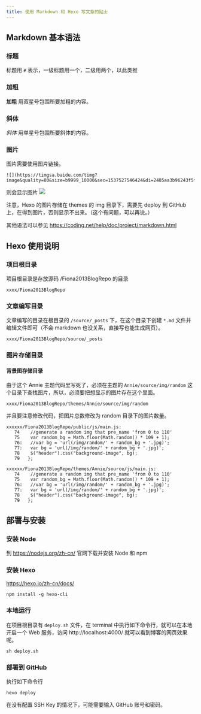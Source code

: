 ```yaml
---
title: 使用 Markdown 和 Hexo 写文章的贴士
---
```


## Markdown 基本语法
### 标题

标题用 `#` 表示，一级标题用一个，二级用两个，以此类推

### 加粗
**加粗** 用双星号包围所要加粗的内容。

### 斜体
*斜体* 用单星号包围所要斜体的内容。

### 图片
图片需要使用图片链接。
```
![](https://timgsa.baidu.com/timg?image&quality=80&size=b9999_10000&sec=1537527546424&di=2485aa3b96243f5f5e71f25641c9a5a2&imgtype=jpg&src=http%3A%2F%2Fimg0.imgtn.bdimg.com%2Fit%2Fu%3D3564877025%2C796183547%26fm%3D214%26gp%3D0.jpg)
```
则会显示图片
![](https://timgsa.baidu.com/timg?image&quality=80&size=b9999_10000&sec=1537527546424&di=2485aa3b96243f5f5e71f25641c9a5a2&imgtype=jpg&src=http%3A%2F%2Fimg0.imgtn.bdimg.com%2Fit%2Fu%3D3564877025%2C796183547%26fm%3D214%26gp%3D0.jpg)


注意，Hexo 的图片存储在 themes 的 img 目录下，需要先 deploy 到 GitHub 上，在得到图片，否则显示不出来。（这个有问题，可以再说。）

其他语法可以参见 https://coding.net/help/doc/project/markdown.html

## Hexo 使用说明

### 项目根目录
项目根目录是存放源码 /Fiona2013BlogRepo 的目录
```
xxxx/Fiona2013BlogRepo
```

### 文章编写目录
文章编写的目录在根目录的 `/source/_posts` 下，在这个目录下创建 `*.md` 文件并编辑文件即可（不会 markdown 也没关系，直接写也能生成网页）。
```
xxxx/Fiona2013BlogRepo/source/_posts
```

### 图片存储目录
#### 背景图存储目录
由于这个 Annie 主题代码里写死了，必须在主题的 `Annie/source/img/random` 这个目录下查找图片，所以，必须要把想显示的图片存在这个里面。
```
xxxx/Fiona2013BlogRepo/themes/Annie/source/img/random
```

并且要注意修改代码，把图片总数修改为 random 目录下的图片数量。

```
xxxxxx/Fiona2013BlogRepo/public/js/main.js:
   74    //generate a random img that pre_name 'from 0 to 110'
   75    var random_bg = Math.floor(Math.random() * 109 + 1);
   76:   //var bg = 'url(/img/random/' + random_bg + '.jpg)';
   77:   var bg = 'url(/img/random/' + random_bg + '.jpg)';
   78    $("header").css("background-image", bg);
   79   };

xxxxxx/Fiona2013BlogRepo/themes/Annie/source/js/main.js:
   74    //generate a random img that pre_name 'from 0 to 110'
   75    var random_bg = Math.floor(Math.random() * 109 + 1);
   76:   //var bg = 'url(/img/random/' + random_bg + '.jpg)';
   77:   var bg = 'url(/img/random/' + random_bg + '.jpg)';
   78    $("header").css("background-image", bg);
   79   };
```

## 部署与安装
### 安装 Node
到 https://nodejs.org/zh-cn/ 官网下载并安装 Node 和 npm

### 安装 Hexo
https://hexo.io/zh-cn/docs/
```
npm install -g hexo-cli
```

### 本地运行
在项目根目录有 `deploy.sh` 文件，在 terminal 中执行如下命令行，就可以在本地开启一个 Web 服务，访问 http://localhost:4000/ 就可以看到博客的网页效果呢。
```
sh deploy.sh
```

### 部署到 GitHub
执行如下命令行
```
hexo deploy
```

在没有配置 SSH Key 的情况下，可能需要输入 GitHub 账号和密码。
